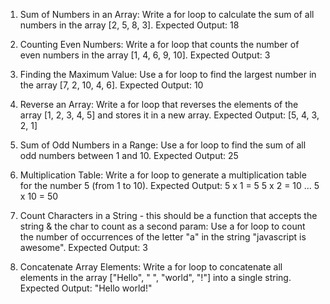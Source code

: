 1) Sum of Numbers in an Array:
Write a for loop to calculate the sum of all numbers in the array [2, 5, 8, 3].
Expected Output: 18

2) Counting Even Numbers:
Write a for loop that counts the number of even numbers in the array [1, 4, 6, 9, 10].
Expected Output: 3

3) Finding the Maximum Value:
Use a for loop to find the largest number in the array [7, 2, 10, 4, 6].
Expected Output: 10

4) Reverse an Array:
Write a for loop that reverses the elements of the array [1, 2, 3, 4, 5] and stores it in a new array.
Expected Output: [5, 4, 3, 2, 1]

5) Sum of Odd Numbers in a Range:
Use a for loop to find the sum of all odd numbers between 1 and 10.
Expected Output: 25

6) Multiplication Table:
Write a for loop to generate a multiplication table for the number 5 (from 1 to 10).
Expected Output:
5 x 1 = 5
5 x 2 = 10
...
5 x 10 = 50

7) Count Characters in a String - this should be a function that accepts the string & the char to count as a second param:
Use a for loop to count the number of occurrences of the letter "a" in the string "javascript is awesome".
Expected Output: 3

8) Concatenate Array Elements:
Write a for loop to concatenate all elements in the array ["Hello", " ", "world", "!"] into a single string.
Expected Output: "Hello world!"